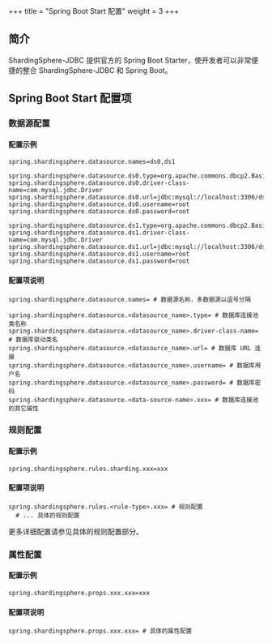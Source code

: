+++
title = "Spring Boot Start 配置"
weight = 3
+++

## 简介

ShardingSphere-JDBC 提供官方的 Spring Boot Starter，使开发者可以非常便捷的整合 ShardingSphere-JDBC 和 Spring Boot。

## Spring Boot Start 配置项

### 数据源配置

#### 配置示例

```properties
spring.shardingsphere.datasource.names=ds0,ds1

spring.shardingsphere.datasource.ds0.type=org.apache.commons.dbcp2.BasicDataSource
spring.shardingsphere.datasource.ds0.driver-class-name=com.mysql.jdbc.Driver
spring.shardingsphere.datasource.ds0.url=jdbc:mysql://localhost:3306/ds0
spring.shardingsphere.datasource.ds0.username=root
spring.shardingsphere.datasource.ds0.password=root

spring.shardingsphere.datasource.ds1.type=org.apache.commons.dbcp2.BasicDataSource
spring.shardingsphere.datasource.ds1.driver-class-name=com.mysql.jdbc.Driver
spring.shardingsphere.datasource.ds1.url=jdbc:mysql://localhost:3306/ds1
spring.shardingsphere.datasource.ds1.username=root
spring.shardingsphere.datasource.ds1.password=root
```

#### 配置项说明

```properties
spring.shardingsphere.datasource.names= # 数据源名称，多数据源以逗号分隔

spring.shardingsphere.datasource.<datasource_name>.type= # 数据库连接池类名称
spring.shardingsphere.datasource.<datasource_name>.driver-class-name= # 数据库驱动类名
spring.shardingsphere.datasource.<datasource_name>.url= # 数据库 URL 连接
spring.shardingsphere.datasource.<datasource_name>.username= # 数据库用户名
spring.shardingsphere.datasource.<datasource_name>.password= # 数据库密码
spring.shardingsphere.datasource.<data-source-name>.xxx= # 数据库连接池的其它属性
```

### 规则配置

#### 配置示例

```properties
spring.shardingsphere.rules.sharding.xxx=xxx
```

#### 配置项说明

```properties
spring.shardingsphere.rules.<rule-type>.xxx= # 规则配置
  # ... 具体的规则配置
```

更多详细配置请参见具体的规则配置部分。

### 属性配置

#### 配置示例

```properties
spring.shardingsphere.props.xxx.xxx=xxx
```

#### 配置项说明

```properties
spring.shardingsphere.props.xxx.xxx= # 具体的属性配置
```
